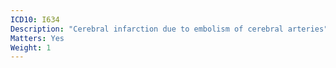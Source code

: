 ```yaml
---
ICD10: I634
Description: "Cerebral infarction due to embolism of cerebral arteries"
Matters: Yes
Weight: 1
---
```

